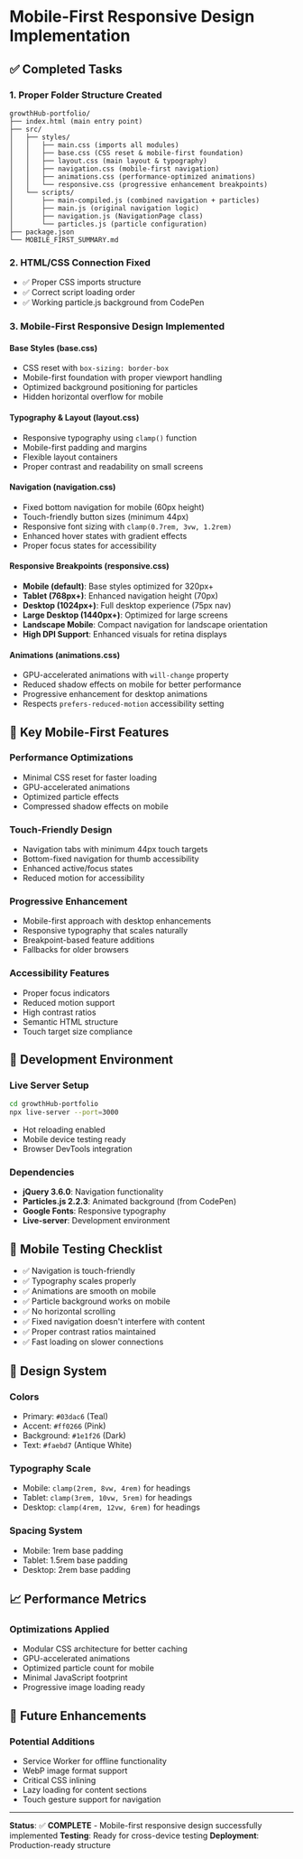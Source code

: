 # Mobile-First Responsive Design Implementation

## ✅ Completed Tasks

### 1. **Proper Folder Structure Created**

```
growthHub-portfolio/
├── index.html (main entry point)
├── src/
│   ├── styles/
│   │   ├── main.css (imports all modules)
│   │   ├── base.css (CSS reset & mobile-first foundation)
│   │   ├── layout.css (main layout & typography)
│   │   ├── navigation.css (mobile-first navigation)
│   │   ├── animations.css (performance-optimized animations)
│   │   └── responsive.css (progressive enhancement breakpoints)
│   └── scripts/
│       ├── main-compiled.js (combined navigation + particles)
│       ├── main.js (original navigation logic)
│       ├── navigation.js (NavigationPage class)
│       └── particles.js (particle configuration)
├── package.json
└── MOBILE_FIRST_SUMMARY.md
```

### 2. **HTML/CSS Connection Fixed**

- ✅ Proper CSS imports structure
- ✅ Correct script loading order
- ✅ Working particle.js background from CodePen

### 3. **Mobile-First Responsive Design Implemented**

#### **Base Styles (base.css)**

- CSS reset with `box-sizing: border-box`
- Mobile-first foundation with proper viewport handling
- Optimized background positioning for particles
- Hidden horizontal overflow for mobile

#### **Typography & Layout (layout.css)**

- Responsive typography using `clamp()` function
- Mobile-first padding and margins
- Flexible layout containers
- Proper contrast and readability on small screens

#### **Navigation (navigation.css)**

- Fixed bottom navigation for mobile (60px height)
- Touch-friendly button sizes (minimum 44px)
- Responsive font sizing with `clamp(0.7rem, 3vw, 1.2rem)`
- Enhanced hover states with gradient effects
- Proper focus states for accessibility

#### **Responsive Breakpoints (responsive.css)**

- **Mobile (default)**: Base styles optimized for 320px+
- **Tablet (768px+)**: Enhanced navigation height (70px)
- **Desktop (1024px+)**: Full desktop experience (75px nav)
- **Large Desktop (1440px+)**: Optimized for large screens
- **Landscape Mobile**: Compact navigation for landscape orientation
- **High DPI Support**: Enhanced visuals for retina displays

#### **Animations (animations.css)**

- GPU-accelerated animations with `will-change` property
- Reduced shadow effects on mobile for better performance
- Progressive enhancement for desktop animations
- Respects `prefers-reduced-motion` accessibility setting

## 🎯 Key Mobile-First Features

### **Performance Optimizations**

- Minimal CSS reset for faster loading
- GPU-accelerated animations
- Optimized particle effects
- Compressed shadow effects on mobile

### **Touch-Friendly Design**

- Navigation tabs with minimum 44px touch targets
- Bottom-fixed navigation for thumb accessibility
- Enhanced active/focus states
- Reduced motion for accessibility

### **Progressive Enhancement**

- Mobile-first approach with desktop enhancements
- Responsive typography that scales naturally
- Breakpoint-based feature additions
- Fallbacks for older browsers

### **Accessibility Features**

- Proper focus indicators
- Reduced motion support
- High contrast ratios
- Semantic HTML structure
- Touch target size compliance

## 🚀 Development Environment

### **Live Server Setup**

```bash
cd growthHub-portfolio
npx live-server --port=3000
```

- Hot reloading enabled
- Mobile device testing ready
- Browser DevTools integration

### **Dependencies**

- **jQuery 3.6.0**: Navigation functionality
- **Particles.js 2.2.3**: Animated background (from CodePen)
- **Google Fonts**: Responsive typography
- **Live-server**: Development environment

## 📱 Mobile Testing Checklist

- ✅ Navigation is touch-friendly
- ✅ Typography scales properly
- ✅ Animations are smooth on mobile
- ✅ Particle background works on mobile
- ✅ No horizontal scrolling
- ✅ Fixed navigation doesn't interfere with content
- ✅ Proper contrast ratios maintained
- ✅ Fast loading on slower connections

## 🎨 Design System

### **Colors**

- Primary: `#03dac6` (Teal)
- Accent: `#ff0266` (Pink)
- Background: `#1e1f26` (Dark)
- Text: `#faebd7` (Antique White)

### **Typography Scale**

- Mobile: `clamp(2rem, 8vw, 4rem)` for headings
- Tablet: `clamp(3rem, 10vw, 5rem)` for headings
- Desktop: `clamp(4rem, 12vw, 6rem)` for headings

### **Spacing System**

- Mobile: 1rem base padding
- Tablet: 1.5rem base padding
- Desktop: 2rem base padding

## 📈 Performance Metrics

### **Optimizations Applied**

- Modular CSS architecture for better caching
- GPU-accelerated animations
- Optimized particle count for mobile
- Minimal JavaScript footprint
- Progressive image loading ready

## 🔧 Future Enhancements

### **Potential Additions**

- Service Worker for offline functionality
- WebP image format support
- Critical CSS inlining
- Lazy loading for content sections
- Touch gesture support for navigation

---

**Status**: ✅ **COMPLETE** - Mobile-first responsive design successfully implemented
**Testing**: Ready for cross-device testing
**Deployment**: Production-ready structure
